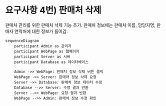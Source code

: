 # 요구사항 4번) 판매처 삭제

판매처 관리를 위한 판매처 삭제 기능 추가.
판매처 정보에는 판매처 이름, 담당자명, 판매자 연락처에 대한 정보가 들어감.

```mermaid
sequenceDiagram
    participant Admin as 관리자
    participant WebPage as 웹페이지
    participant Server as 서버
    participant Database as 데이터베이스

    Admin ->> WebPage: 판매처 정보 삭제 버튼 클릭
    WebPage ->> Server: 판매처 정보 삭제 요청
    Server ->> Database: 판매처 정보 데이터 수정
    Database -->> Server: 수정 결과 반환
    Server -->> WebPage: 요청 결과 반환
    WebPage -->> Admin: 판매처 정보 수정 확인
```
